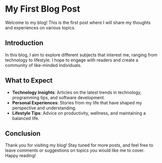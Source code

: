 # My First Blog Post

Welcome to my blog! This is the first post where I will share my thoughts and experiences on various topics.

## Introduction

In this blog, I aim to explore different subjects that interest me, ranging from technology to lifestyle. I hope to engage with readers and create a community of like-minded individuals.

## What to Expect

- **Technology Insights**: Articles on the latest trends in technology, programming tips, and software development.
- **Personal Experiences**: Stories from my life that have shaped my perspective and understanding.
- **Lifestyle Tips**: Advice on productivity, wellness, and maintaining a balanced life.

## Conclusion

Thank you for visiting my blog! Stay tuned for more posts, and feel free to leave comments or suggestions on topics you would like me to cover. Happy reading!
